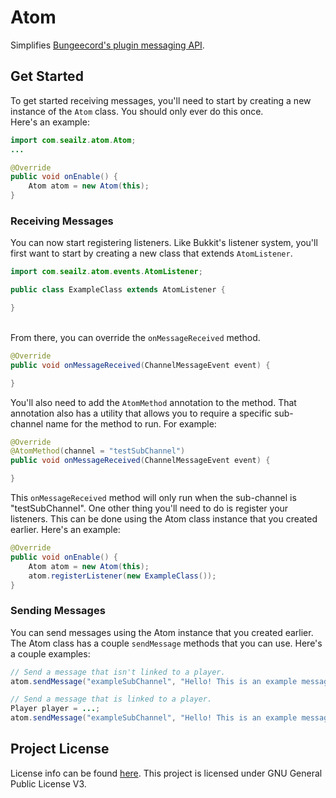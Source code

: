 # Atom
Simplifies [Bungeecord's plugin messaging API](https://www.spigotmc.org/wiki/bukkit-bungee-plugin-messaging-channel/).

## Get Started
To get started receiving messages, you'll need to start by creating a new instance of the `Atom` class.
You should only ever do this once.
<br>Here's an example:

```java
import com.seailz.atom.Atom;
...

@Override
public void onEnable() {
    Atom atom = new Atom(this);
}
```

### Receiving Messages
You can now start registering listeners. Like Bukkit's listener system, you'll first want to start by creating a new class that extends <code>AtomListener</code>.
<p>

```java
import com.seailz.atom.events.AtomListener;

public class ExampleClass extends AtomListener {

}
```

<br>
From there, you can override the <code>onMessageReceived</code> method.
<p></p>
  
```java
@Override
public void onMessageReceived(ChannelMessageEvent event) {

}
```
You'll also need to add the <code>AtomMethod</code> annotation to the method. That annotation also has a utility that allows you to require a specific sub-channel name for the method to run. For example:
<p></p>
  
```java
@Override
@AtomMethod(channel = "testSubChannel")
public void onMessageReceived(ChannelMessageEvent event) {

}
```

  This <code>onMessageReceived</code> method will only run when the sub-channel is "testSubChannel".
  One other thing you'll need to do is register your listeners. This can be done using the Atom class instance that you created earlier. Here's an example:
  <p></p>
  
```java
@Override
public void onEnable() {
    Atom atom = new Atom(this);
    atom.registerListener(new ExampleClass());
}
```
    
### Sending Messages
You can send messages using the Atom instance that you created earlier. The Atom class has a couple `sendMessage` methods that you can use. Here's a couple examples:
<p></p>

```java
// Send a message that isn't linked to a player.
atom.sendMessage("exampleSubChannel", "Hello! This is an example message");
```

<p></p>

```java
// Send a message that is linked to a player.
Player player = ...;
atom.sendMessage("exampleSubChannel", "Hello! This is an example message", player);
```

## Project License
License info can be found [here](https://github.com/seailz/Atom/blob/master/LICENSE). This project is licensed under GNU General Public License V3.
